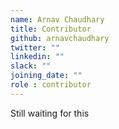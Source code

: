 ```yaml
---
name: Arnav Chaudhary
title: Contributor
github: arnavchaudhary
twitter: ""
linkedin: ""
slack: ""
joining_date: ""
role : contributor
---
```


Still waiting for this
